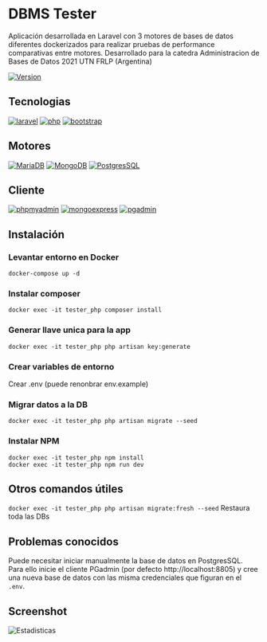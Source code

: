 # DBMS Tester
Aplicación desarrollada en Laravel con 3 motores de bases de datos diferentes dockerizados 
para realizar pruebas de performance comparativas entre motores.
Desarrollado para la catedra Administracion de Bases de Datos 2021 UTN FRLP (Argentina)

[![Version](https://img.shields.io/static/v1?label=version&message=1.0.0&color=success)](https://github.com/germannatale/dbms-tester)

## Tecnologias
[![laravel](https://img.shields.io/badge/laravel-^8.0-informational)](https://www.laravel.com/)
[![php](https://img.shields.io/badge/php-^7.4-informational)](https://www.php.net/)
[![bootstrap](https://img.shields.io/badge/bootstrap-^4.0-informational)](https://getbootstrap.com/)

## Motores
[![MariaDB](https://img.shields.io/badge/mariadb-^10.4-informational)](https://mariadb.org/)
[![MongoDB](https://img.shields.io/badge/mongodb-^5.0-informational)](https://www.mongodb.com/es)
[![PostgresSQL](https://img.shields.io/badge/pgsql-^14.1-informational)](https://www.postgresql.org/)

## Cliente
[![phpmyadmin](https://img.shields.io/badge/phpmyadmin-^5.1-informational)](https://www.phpmyadmin.net/)
[![mongoexpress](https://img.shields.io/badge/mongoexpress-^1.0-informational)](https://www.pgadmin.org/)
[![pgadmin](https://img.shields.io/badge/pgadmin-^5.7-informational)](https://github.com/mongo-express/mongo-express)

## Instalación

### Levantar entorno en Docker
```
docker-compose up -d
````

### Instalar composer
```
docker exec -it tester_php composer install
```

### Generar llave unica para la app
```
docker exec -it tester_php php artisan key:generate
```

### Crear variables de entorno
Crear .env (puede renonbrar env.example)

### Migrar datos a la DB
```
docker exec -it tester_php php artisan migrate --seed
```

### Instalar NPM
```
docker exec -it tester_php npm install
docker exec -it tester_php npm run dev
```

## Otros comandos útiles
`docker exec -it tester_php php artisan migrate:fresh --seed` Restaura toda las DBs

## Problemas conocidos
Puede necesitar iniciar manualmente la base de datos en PostgresSQL. Para ello inicie el cliente PGadmin 
(por defecto http://localhost:8805) y cree una nueva base de datos con las misma credenciales que figuran 
en el `.env`.

## Screenshot
![Estadisticas](https://github.com/germannatale/dbms-tester/blob/master/resources/assets/screenshots/14-estadist-vs-curvas.png)


